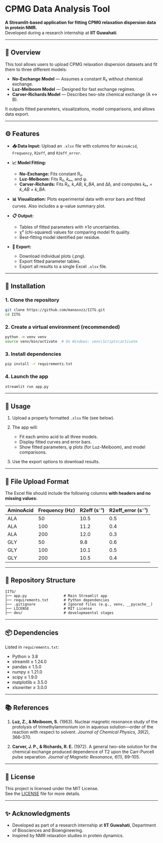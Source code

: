 # CPMG Data Analysis Tool

**A Streamlit-based application for fitting CPMG relaxation dispersion data in protein NMR.**  
Developed during a research internship at **IIT Guwahati**.

---

## 🔬 Overview

This tool allows users to upload CPMG relaxation dispersion datasets and fit them to three different models:

- **No-Exchange Model** — Assumes a constant R₂ without chemical exchange.
- **Luz-Meiboom Model** — Designed for fast exchange regimes.
- **Carver-Richards Model** — Describes two-site chemical exchange (A ↔ B).

It outputs fitted parameters, visualizations, model comparisons, and allows data export.

---

## ⚙️ Features

- **📥 Data Input:** Upload an `.xlsx` file with columns for `AminoAcid`, `Frequency`, `R2eff`, and `R2eff_error`.

- **📈 Model Fitting:**

  - **No-Exchange:** Fits constant R₂.
  - **Luz-Meiboom:** Fits R₂, _kₑₓ_, and φ.
  - **Carver-Richards:** Fits R₂, _k_AB_, _k_BA_, and Δδ, and computes _kₑₓ = k_AB + k_BA_.

- **📊 Visualization:** Plots experimental data with error bars and fitted curves. Also includes a φ-value summary plot.

- **📋 Output:**

  - Tables of fitted parameters with ±1σ uncertainties.
  - χ² (chi-squared) values for comparing model fit quality.
  - Best-fitting model identified per residue.

- **💾 Export:**
  - Download individual plots (.png).
  - Export fitted parameter tables.
  - Export all results to a single Excel `.xlsx` file.

---

## 🚀 Installation

### 1. Clone the repository

```sh
git clone https://github.com/manasxzz/IITG.git
cd IITG
```

### 2. Create a virtual environment (recommended)

```sh
python -m venv venv
source venv/bin/activate  # On Windows: venv\Scripts\activate
```

### 3. Install dependencies

```sh
pip install -r requirements.txt
```

### 4. Launch the app

```sh
streamlit run app.py
```

---

## 🧪 Usage

1. Upload a properly formatted `.xlsx` file (see below).
2. The app will:

   - Fit each amino acid to all three models.
   - Display fitted curves and error bars.
   - Show fitted parameters, φ plots (for Luz-Meiboom), and model comparisons.

3. Use the export options to download results.

---

## 📂 File Upload Format

The Excel file should include the following columns **with headers and no missing values**:

| AminoAcid | Frequency (Hz) | R2eff (s⁻¹) | R2eff_error (s⁻¹) |
| --------- | -------------- | ----------- | ----------------- |
| ALA       | 50             | 10.5        | 0.5               |
| ALA       | 100            | 11.2        | 0.4               |
| ALA       | 200            | 12.0        | 0.3               |
| GLY       | 50             | 9.8         | 0.6               |
| GLY       | 100            | 10.1        | 0.5               |
| GLY       | 200            | 10.5        | 0.4               |

---

## 📁 Repository Structure

```
IITG/
├── app.py                 # Main Streamlit app
├── requirements.txt       # Python dependencies
├── .gitignore             # Ignored files (e.g., venv, __pycache__)
├── LICENSE                # MIT License
├── dev/                   # developmaental stages
```

---

## 📦 Dependencies

Listed in `requirements.txt`:

- Python ≥ 3.8
- streamlit ≥ 1.24.0
- pandas ≥ 1.5.0
- numpy ≥ 1.21.0
- scipy ≥ 1.9.0
- matplotlib ≥ 3.5.0
- xlsxwriter ≥ 3.0.0

---

## 📚 References

1. **Luz, Z., & Meiboom, S.** (1963). Nuclear magnetic resonance study of the protolysis of trimethylammonium ion in aqueous solution—order of the reaction with respect to solvent. _Journal of Chemical Physics, 39_(2), 366–370.

2. **Carver, J. P., & Richards, R. E.** (1972). A general two-site solution for the chemical exchange produced dependence of T2 upon the Carr-Purcell pulse separation. _Journal of Magnetic Resonance, 6_(1), 89–105.

---

## 📄 License

This project is licensed under the MIT License.  
See the [LICENSE](./LICENSE) file for more details.

---

## ✨ Acknowledgments

- Developed as part of a research internship at **IIT Guwahati**, Department of Biosciences and Bioengineering.
- Inspired by NMR relaxation studies in protein dynamics.
